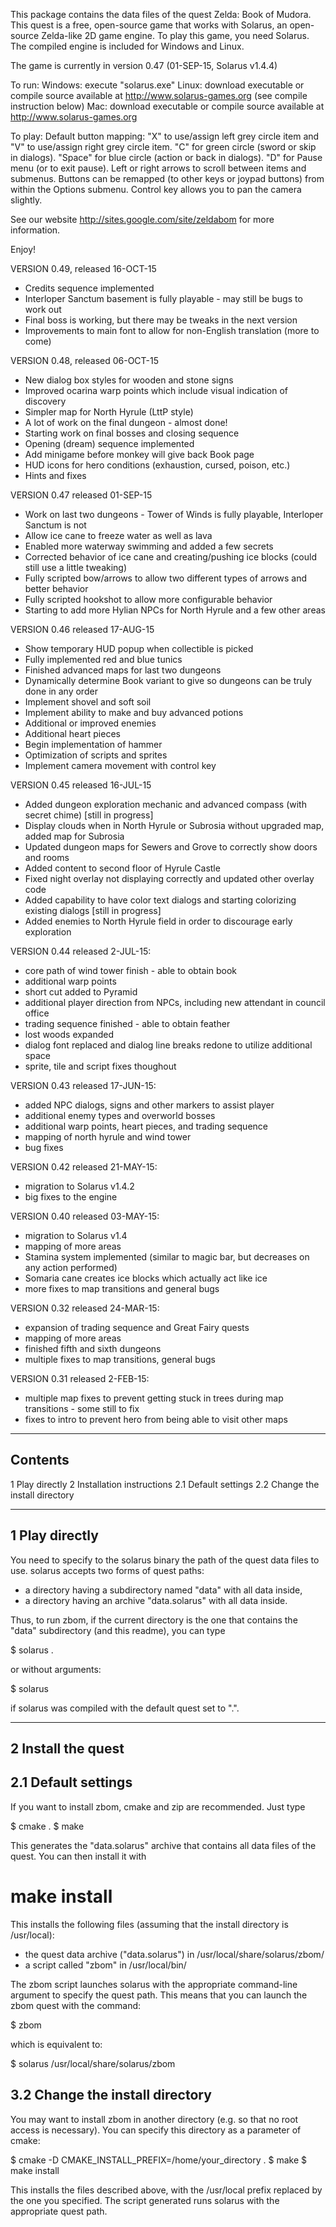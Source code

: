 This package contains the data files of the quest Zelda: Book of Mudora.
This quest is a free, open-source game that works with Solarus,
an open-source Zelda-like 2D game engine.
To play this game, you need Solarus. The compiled engine is included for Windows and Linux.

The game is currently in version 0.47 (01-SEP-15, Solarus v1.4.4)

To run:
  Windows: execute "solarus.exe"
  Linux: download executable or compile source available at http://www.solarus-games.org (see compile instruction below)
  Mac: download executable or compile source available at http://www.solarus-games.org

To play: Default button mapping:
  "X" to use/assign left grey circle item and "V" to use/assign right grey circle item.
  "C" for green circle (sword or skip in dialogs).
  "Space" for blue circle (action or back in dialogs).
  "D" for Pause menu (or to exit pause). Left or right arrows to scroll between items and submenus.
  Buttons can be remapped (to other keys or joypad buttons) from within the Options submenu.
  Control key allows you to pan the camera slightly.

See our website http://sites.google.com/site/zeldabom for more information.

Enjoy!

VERSION 0.49, released 16-OCT-15
  - Credits sequence implemented
  - Interloper Sanctum basement is fully playable - may still be bugs to work out
  - Final boss is working, but there may be tweaks in the next version
  - Improvements to main font to allow for non-English translation (more to come)

VERSION 0.48, released 06-OCT-15
  - New dialog box styles for wooden and stone signs
  - Improved ocarina warp points which include visual indication of discovery
  - Simpler map for North Hyrule (LttP style)
  - A lot of work on the final dungeon - almost done!
  - Starting work on final bosses and closing sequence
  - Opening (dream) sequence implemented
  - Add minigame before monkey will give back Book page
  - HUD icons for hero conditions (exhaustion, cursed, poison, etc.)
  - Hints and fixes


VERSION 0.47 released 01-SEP-15
  - Work on last two dungeons - Tower of Winds is fully playable, Interloper Sanctum is not
  - Allow ice cane to freeze water as well as lava
  - Enabled more waterway swimming and added a few secrets
  - Corrected behavior of ice cane and creating/pushing ice blocks (could still use a little tweaking)
  - Fully scripted bow/arrows to allow two different types of arrows and better behavior
  - Fully scripted hookshot to allow more configurable behavior
  - Starting to add more Hylian NPCs for North Hyrule and a few other areas

VERSION 0.46 released 17-AUG-15
  - Show temporary HUD popup when collectible is picked
  - Fully implemented red and blue tunics
  - Finished advanced maps for last two dungeons
  - Dynamically determine Book variant to give so dungeons can be truly done in any order
  - Implement shovel and soft soil
  - Implement ability to make and buy advanced potions
  - Additional or improved enemies
  - Additional heart pieces
  - Begin implementation of hammer
  - Optimization of scripts and sprites
  - Implement camera movement with control key

VERSION 0.45 released 16-JUL-15
  - Added dungeon exploration mechanic and advanced compass (with secret chime) [still in progress]
  - Display clouds when in North Hyrule or Subrosia without upgraded map, added map for Subrosia
  - Updated dungeon maps for Sewers and Grove to correctly show doors and rooms
  - Added content to second floor of Hyrule Castle
  - Fixed night overlay not displaying correctly and updated other overlay code
  - Added capability to have color text dialogs and starting colorizing existing dialogs [still in progress]
  - Added enemies to North Hyrule field in order to discourage early exploration

VERSION 0.44 released 2-JUL-15:
  - core path of wind tower finish - able to obtain book
  - additional warp points
  - short cut added to Pyramid
  - additional player direction from NPCs, including new attendant in council office
  - trading sequence finished - able to obtain feather
  - lost woods expanded
  - dialog font replaced and dialog line breaks redone to utilize additional space
  - sprite, tile and script fixes thoughout

VERSION 0.43 released 17-JUN-15:
  - added NPC dialogs, signs and other markers to assist player
  - additional enemy types and overworld bosses
  - additional warp points, heart pieces, and trading sequence
  - mapping of north hyrule and wind tower
  - bug fixes

VERSION 0.42 released 21-MAY-15:
  - migration to Solarus v1.4.2
  - big fixes to the engine

VERSION 0.40 released 03-MAY-15:
  - migration to Solarus v1.4
  - mapping of more areas
  - Stamina system implemented (similar to magic bar, but decreases on any action performed)
  - Somaria cane creates ice blocks which actually act like ice
  - more fixes to map transitions and general bugs

VERSION 0.32 released 24-MAR-15:
  - expansion of trading sequence and Great Fairy quests
  - mapping of more areas
  - finished fifth and sixth dungeons
  - multiple fixes to map transitions, general bugs

VERSION 0.31 released 2-FEB-15:
  - multiple map fixes to prevent getting stuck in trees during map transitions - some still to fix
  - fixes to intro to prevent hero from being able to visit other maps


--------
Contents
--------

1  Play directly
2  Installation instructions
  2.1  Default settings
  2.2  Change the install directory

----------------
1  Play directly
----------------

You need to specify to the solarus binary the path of the quest data files to
use. solarus accepts two forms of quest paths:
- a directory having a subdirectory named "data" with all data inside,
- a directory having an archive "data.solarus" with all data inside.

Thus, to run zbom, if the current directory is the one that
contains the "data" subdirectory (and this readme), you can type

$ solarus .

or without arguments:

$ solarus

if solarus was compiled with the default quest set to ".".

--------------------
2  Install the quest
--------------------

2.1  Default settings
----------------------

If you want to install zbom, cmake and zip are recommended.
Just type

$ cmake .
$ make

This generates the "data.solarus" archive that contains all data files
of the quest. You can then install it with

# make install

This installs the following files (assuming that the install directory
is /usr/local):
- the quest data archive ("data.solarus") in /usr/local/share/solarus/zbom/
- a script called "zbom" in /usr/local/bin/

The zbom script launches solarus with the appropriate command-line argument
to specify the quest path.
This means that you can launch the zbom quest with the command:

$ zbom

which is equivalent to:

$ solarus /usr/local/share/solarus/zbom

3.2  Change the install directory
---------------------------------

You may want to install zbom in another directory
(e.g. so that no root access is necessary). You can specify this directory
as a parameter of cmake:

$ cmake -D CMAKE_INSTALL_PREFIX=/home/your_directory .
$ make
$ make install

This installs the files described above, with the
/usr/local prefix replaced by the one you specified.
The script generated runs solarus with the appropriate quest path.
